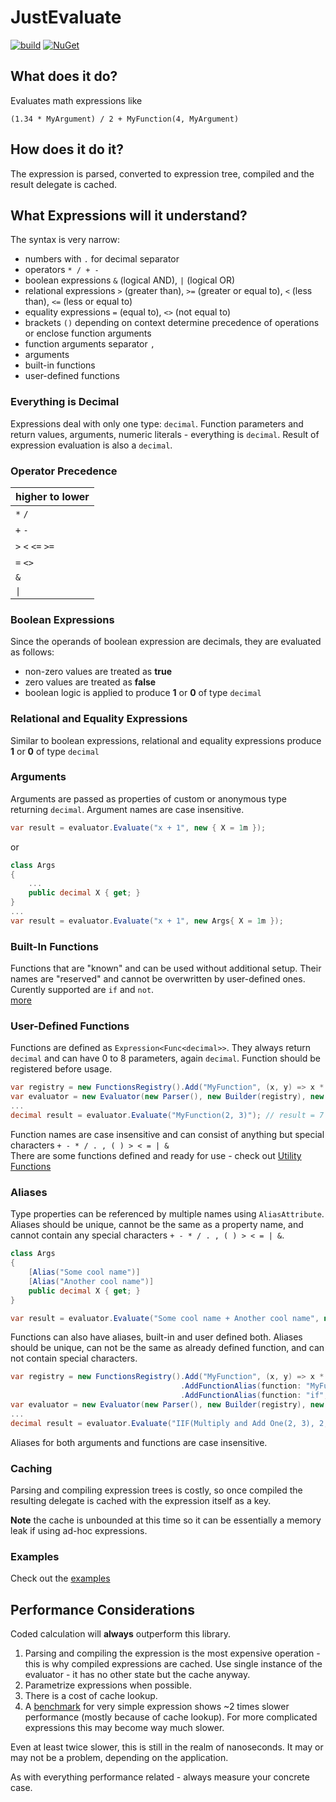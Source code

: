 
# JustEvaluate  

[![build](https://github.com/petar-m/JustEvaluate/actions/workflows//build.yml/badge.svg)](https://github.com/petar-m/JustEvaluate/actions)
[![NuGet](https://img.shields.io/nuget/v/JustEvaluate.svg)](https://www.nuget.org/packages/JustEvaluate)  

## What does it do?

Evaluates math expressions like  

```
(1.34 * MyArgument) / 2 + MyFunction(4, MyArgument)
```  

## How does it do it?  

The expression is parsed, converted to expression tree, compiled and the result delegate is cached.

## What Expressions will it understand?  

The syntax is very narrow:  
 - numbers with `.` for decimal separator
 - operators `* / + - `
 - boolean expressions `&` (logical AND), `|` (logical OR)  
 - relational expressions `>` (greater than), `>=` (greater or equal to), `<` (less than), `<=` (less or equal to)  
 - equality expressions `=` (equal to), `<>` (not equal to)
 - brackets `()` depending on context determine precedence of operations or enclose function arguments
 - function arguments separator `,`
 - arguments
 - built-in functions  
 - user-defined functions
  
### Everything is Decimal  

Expressions deal with only one type: `decimal`. Function parameters and return values, arguments, numeric literals - everything is `decimal`. Result of expression evaluation is also a `decimal`. 

### Operator Precedence  

| higher to lower   |
| ----------------- |
| `*` `/`           |
| `+` `-`           |
| `>` `<` `<=` `>=` |
| `=` `<>`          |
| `&`               |
| `\|`              |


### Boolean Expressions  

Since the operands of boolean expression are decimals, they are evaluated as follows: 
 - non-zero values are treated as **true**
 - zero values are treated as **false**  
 - boolean logic is applied to produce **1** or **0** of type `decimal`  

### Relational and Equality Expressions  

Similar to boolean expressions, relational and equality expressions produce **1** or **0** of type `decimal`  

### Arguments  

Arguments are passed as properties of custom or anonymous type returning `decimal`. Argument names are case insensitive.

```csharp
var result = evaluator.Evaluate("x + 1", new { X = 1m });
```  
or  

```csharp
class Args
{
    ...
    public decimal X { get; }
}
...
var result = evaluator.Evaluate("x + 1", new Args{ X = 1m });
```  

### Built-In Functions  

Functions that are "known" and can be used without additional setup. Their names are "reserved" and cannot be overwritten by user-defined ones.  
Curently supported are `if` and `not`.  
[more](https://github.com/petar-m/JustEvaluate/wiki/Utility-Functions) 

### User-Defined Functions  

Functions are defined as `Expression<Func<decimal>>`. They always return `decimal` and can have 0 to 8 parameters, again `decimal`. Function should be registered before usage.  

```csharp
var registry = new FunctionsRegistry().Add("MyFunction", (x, y) => x * y + 1);
var evaluator = new Evaluator(new Parser(), new Builder(registry), new CompiledExpressionsCache());
...
decimal result = evaluator.Evaluate("MyFunction(2, 3)"); // result = 7
```  
Function names  are case insensitive and can consist of anything but special characters `+ - * / . , ( ) > < = | &`   
There are some functions defined and ready for use - check out [Utility Functions](https://github.com/petar-m/JustEvaluate/wiki/Utility-Functions)  

### Aliases  

Type properties can be referenced by multiple names using `AliasAttribute`.
Aliases should be unique, cannot be the same as a property name, and cannot contain any special characters `+ - * / . , ( ) > < = | &`. 
  
```csharp
class Args
{
    [Alias("Some cool name")]
    [Alias("Another cool name")]
    public decimal X { get; }
}

var result = evaluator.Evaluate("Some cool name + Another cool name", new Args{ X = 1m }); // -> 2
```  

Functions can also have aliases, built-in and user defined both. Aliases should be unique, can not be the same as already defined function, and can not contain special characters.  

```csharp
var registry = new FunctionsRegistry().Add("MyFunction", (x, y) => x * y + 1)
                                      .AddFunctionAlias(function: "MyFunction", alias: "Multiply and Add One")
                                      .AddFunctionAlias(function: "if", alias: "iif");;
var evaluator = new Evaluator(new Parser(), new Builder(registry), new CompiledExpressionsCache());
...
decimal result = evaluator.Evaluate("IIF(Multiply and Add One(2, 3), 2, 1)"); // result = 2
```  


Aliases for both arguments and functions are case insensitive.  

### Caching  

Parsing and compiling expression trees is costly, so once compiled the resulting delegate is cached with the expression itself as a key.  

**Note** the cache is unbounded at this time so it can be essentially a memory leak if using ad-hoc expressions.  

### Examples  

Check out the [examples](https://github.com/petar-m/JustEvaluate/tree/main/test/JustEvaluate.Examples)

## Performance Considerations  

Coded calculation will **always** outperform this library.  

1. Parsing and compiling the expression is the most expensive operation - this is why compiled expressions are cached. Use single instance of the evaluator - it has no other state but the cache anyway.  
2. Parametrize expressions when possible.
3. There is a cost of cache lookup.
4. A [benchmark](https://github.com/petar-m/JustEvaluate/blob/main/test/JustEvaluate.Benchmark/BasicBenchmark.cs) for very simple expression shows ~2 times slower performance (mostly because of cache lookup). For more complicated expressions this may become way much slower.


Even at least twice slower, this is still in the realm of nanoseconds. It may or may not be a problem, depending on the application.  

As  with everything performance related - always measure your concrete case. 